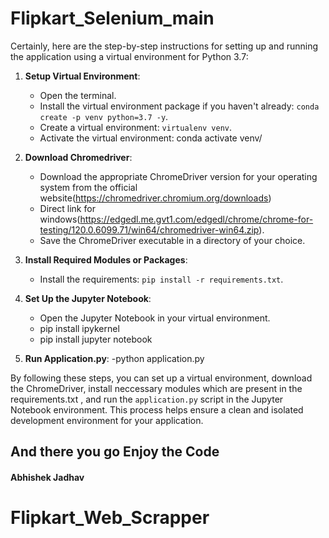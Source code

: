 # Flipkart_Selenium_main
Certainly, here are the step-by-step instructions for setting up and running the application using a virtual environment for Python 3.7:

1. **Setup Virtual Environment**:
   - Open the terminal.
   - Install the virtual environment package if you haven't already: `conda create -p venv python=3.7 -y`.
   - Create a virtual environment: `virtualenv venv`.
   - Activate the virtual environment:
    conda activate venv/

2. **Download Chromedriver**:
   - Download the appropriate ChromeDriver version for your operating system from the official website(https://chromedriver.chromium.org/downloads)
   - Direct link for windows(https://edgedl.me.gvt1.com/edgedl/chrome/chrome-for-testing/120.0.6099.71/win64/chromedriver-win64.zip).
   - Save the ChromeDriver executable in a directory of your choice.

3. **Install Required Modules or Packages**:
   - Install the requirements: `pip install -r requirements.txt`.

4. **Set Up the Jupyter Notebook**:
   - Open the Jupyter Notebook in your virtual environment.
   - pip install ipykernel
   - pip install jupyter notebook

5. **Run Application.py**:
   -python application.py
 

By following these steps, you can set up a virtual environment, download the ChromeDriver, install neccessary modules which are present in the requirements.txt , and run the `application.py` script in the Jupyter Notebook environment. This process helps ensure a clean and isolated development environment for your application.

## And there you go Enjoy the Code

#### Abhishek Jadhav
# Flipkart_Web_Scrapper
